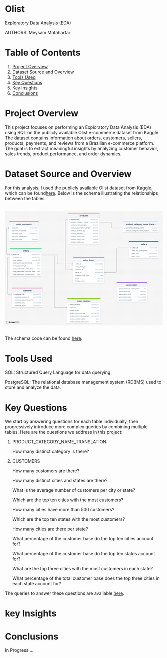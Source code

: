 Olist
================================================

Exploratory Data Analysis (EDA)

AUTHORS: Meysam Motaharfar 

# Table of Contents
1. [Project Overview](#Project-Overview)
2. [Dataset Source and Overview](#Dataset-Source-And-Overview)
3. [Tools Used](#Tools-Used)
4. [Key Questions](#Key-Questions)
5. [Key Insights](#Key-Insights)
6. [Conclusions](#Conclusions)

# Project Overview

This project focuses on performing an Exploratory Data Analysis (EDA) using SQL on the publicly available Olist e-commerce dataset from Kaggle. The dataset contains information about orders, customers, sellers, products, payments, and reviews from a Brazilian e-commerce platform. The goal is to extract meaningful insights by analyzing customer behavior, sales trends, product performance, and order dynamics.

# Dataset Source and Overview

For this analysis, I used the publicly available Olist dataset from Kaggle, which can be found[here](https://www.kaggle.com/datasets/olistbr/brazilian-ecommerce). Below is the schema illustrating the relationships between the tables:

</br>
<div style="text-align: center;">
    <img width="1000" alt="Metrics" src="Data Base Diagram.png"> <!-- Increased width -->
</div>
</br>

The schema code can be found [here](Codes/Schema.sql).

# Tools Used

SQL: Structured Query Language for data querying.

PostgreSQL: The relational database management system (RDBMS) used to store and analyze the data.

# Key Questions

We start by answering questions for each table individually, then progressively introduce more complex queries by combining multiple tables. Here are the questions we address in this project:

1) PRODUCT_CATEGORY_NAME_TRANSLATION:
   
   How many distinct category is there?

2) CUSTOMERS

   How many customers are there?
    
   How many distinct cities and states are there?
    
   What is the average number of customers per city or state?
    
   Which are the top ten cities with the most customers?
    
   How many cities have more than 500 customers?
    
   Which are the top ten states with the most customers?
    
   How many cities are there per state?
    
   What percentage of the customer base do the top ten cities account for?
    
   What percentage of the customer base do the top ten states account for?
    
   What are the top three cities with the most customers in each state?
    
   What percentage of the total customer base does the top three cities in each state account for?

The queries to answer these questions are available [here](Codes/Olist-EDA.sql).

# key Insights

# Conclusions

In Progress ...
